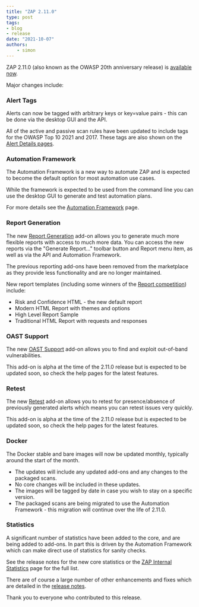 ```yaml
---
title: "ZAP 2.11.0"
type: post
tags:
- blog
- release
date: "2021-10-07"
authors:
    - simon
---
```


ZAP 2.11.0 (also known as the OWASP 20th anniversary release) is [available now](/download/#main).  

Major changes include:

### Alert Tags

Alerts can now be tagged with arbitrary keys or key=value pairs - this can be done via the desktop GUI and the API.

All of the active and passive scan rules have been updated to include tags for the OWASP Top 10 2021 and 2017.
These tags are also shown on the [Alert Details pages](/docs/alerts/).

### Automation Framework

The Automation Framework is a new way to automate ZAP and is expected to become the default option for most automation use cases.

While the framework is expected to be used from the command line you can use the desktop GUI to generate and test automation plans.

For more details see the [Automation Framework](/docs/automate/automation-framework/) page.

### Report Generation

The new [Report Generation](/docs/desktop/addons/report-generation/) add-on allows you to generate much more flexible reports with access to much more data. 
You can access the new reports via the "Generate Report..." toolbar button and Report menu item, as well as via the API and Automation Framework.

The previous reporting add-ons have been removed from the marketplace as they provide less functionality and are no longer maintained.

New report templates (including some winners of the [Report competition](/blog/2021-03-12-report-competition/)) include:

 * Risk and Confidence HTML - the new default report
 * Modern HTML Report with themes and options
 * High Level Report Sample
 * Traditional HTML Report with requests and responses

### OAST Support

The new [OAST Support](/docs/desktop/addons/oast-support/) add-on allows you to find and exploit out-of-band vulnerabilities.

This add-on is alpha at the time of the 2.11.0 release but is expected to be updated soon, so check the help pages for the latest features.

### Retest

The new [Retest](/docs/desktop/addons/retest/) add-on allows you to retest for presence/absence of previously generated alerts
which means you can retest issues very quickly.

This add-on is alpha at the time of the 2.11.0 release but is expected to be updated soon, so check the help pages for the latest features.

### Docker

The Docker stable and bare images will now be updated monthly, typically around the start of the month.

 * The updates will include any updated add-ons and any changes to the packaged scans. 
 * No core changes will be included in these updates.
 * The images will be tagged by date in case you wish to stay on a specific version.
 * The packaged scans are being migrated to use the Automation Framework - this migration will continue over the life of 2.11.0.

### Statistics

A significant number of statistics have been added to the core, and are being added to add-ons. In part this is driven by the Automation Framework which can make direct use of statistics for sanity checks.

See the release notes for the new core statistics or the [ZAP Internal Statistics](/docs/internal-statistics/) page for the full list.

There are of course a large number of other enhancements and fixes which are detailed in the [release notes](/docs/desktop/releases/2.11.0/).  
  
Thank you to everyone who contributed to this release.
